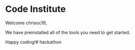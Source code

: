# Code Institute

Welcome chrisoc19,

We have preinstalled all of the tools you need to get started.

Happy coding!# hackathon


